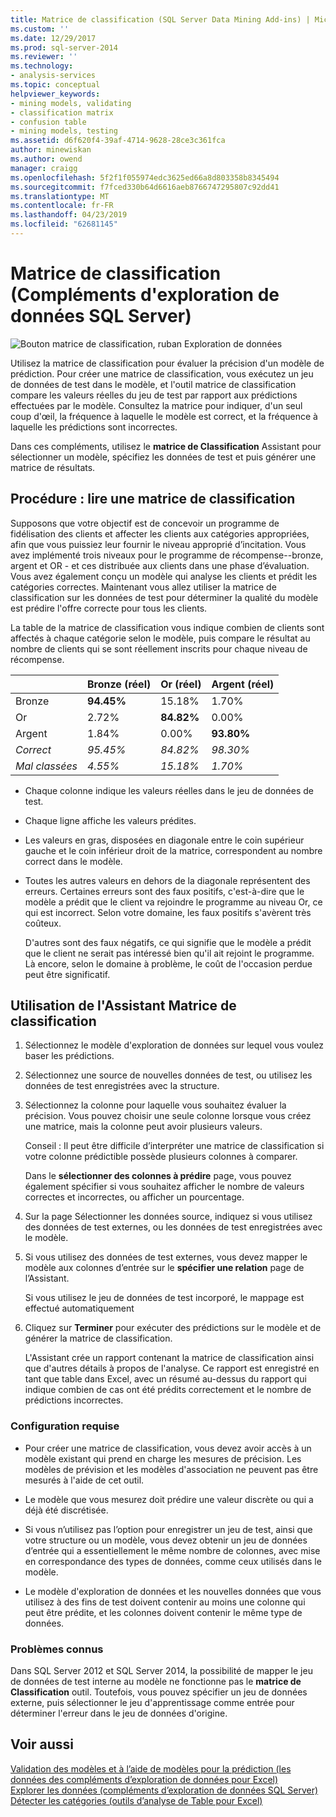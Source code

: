 ```yaml
---
title: Matrice de classification (SQL Server Data Mining Add-ins) | Microsoft Docs
ms.custom: ''
ms.date: 12/29/2017
ms.prod: sql-server-2014
ms.reviewer: ''
ms.technology:
- analysis-services
ms.topic: conceptual
helpviewer_keywords:
- mining models, validating
- classification matrix
- confusion table
- mining models, testing
ms.assetid: d6f620f4-39af-4714-9628-28ce3c361fca
author: minewiskan
ms.author: owend
manager: craigg
ms.openlocfilehash: 5f2f1f055974edc3625ed66a8d803358b8345494
ms.sourcegitcommit: f7fced330b64d6616aeb8766747295807c92dd41
ms.translationtype: MT
ms.contentlocale: fr-FR
ms.lasthandoff: 04/23/2019
ms.locfileid: "62681145"
---
```

# <a name="classification-matrix-sql-server-data-mining-add-ins"></a>Matrice de classification (Compléments d'exploration de données SQL Server)
  ![Bouton matrice de classification, ruban Exploration de données](media/dmc-cmatrix.gif "bouton matrice de Classification, ruban Exploration de données")  
  
 Utilisez la matrice de classification pour évaluer la précision d'un modèle de prédiction. Pour créer une matrice de classification, vous exécutez un jeu de données de test dans le modèle, et l'outil matrice de classification compare les valeurs réelles du jeu de test par rapport aux prédictions effectuées par le modèle. Consultez la matrice pour indiquer, d'un seul coup d'œil, la fréquence à laquelle le modèle est correct, et la fréquence à laquelle les prédictions sont incorrectes.  
  
 Dans ces compléments, utilisez le **matrice de Classification** Assistant pour sélectionner un modèle, spécifiez les données de test et puis générer une matrice de résultats.  
  
## <a name="how-to-read-a-classification-matrix"></a>Procédure : lire une matrice de classification  
 Supposons que votre objectif est de concevoir un programme de fidélisation des clients et affecter les clients aux catégories appropriées, afin que vous puissiez leur fournir le niveau approprié d’incitation. Vous avez implémenté trois niveaux pour le programme de récompense--bronze, argent et OR - et ces distribuée aux clients dans une phase d’évaluation. Vous avez également conçu un modèle qui analyse les clients et prédit les catégories correctes. Maintenant vous allez utiliser la matrice de classification sur les données de test pour déterminer la qualité du modèle est prédire l'offre correcte pour tous les clients.  
  
 La table de la matrice de classification vous indique combien de clients sont affectés à chaque catégorie selon le modèle, puis compare le résultat au nombre de clients qui se sont réellement inscrits pour chaque niveau de récompense.  
  
||Bronze (réel)|Or (réel)|Argent (réel)|  
|-|-----------------------|---------------------|-----------------------|  
|Bronze|**94.45%**|15.18%|1.70%|  
|Or|2.72%|**84.82%**|0.00%|  
|Argent|1.84%|0.00%|**93.80%**|  
|*Correct*|*95.45%*|*84.82%*|*98.30%*|  
|*Mal classées*|*4.55%*|*15.18%*|*1.70%*|  
  
-   Chaque colonne indique les valeurs réelles dans le jeu de données de test.  
  
-   Chaque ligne affiche les valeurs prédites.  
  
-   Les valeurs en gras, disposées en diagonale entre le coin supérieur gauche et le coin inférieur droit de la matrice, correspondent au nombre correct dans le modèle.  
  
-   Toutes les autres valeurs en dehors de la diagonale représentent des erreurs. Certaines erreurs sont des faux positifs, c'est-à-dire que le modèle a prédit que le client va rejoindre le programme au niveau Or, ce qui est incorrect.  Selon votre domaine, les faux positifs s'avèrent très coûteux.  
  
     D'autres sont des faux négatifs, ce qui signifie que le modèle a prédit que le client ne serait pas intéressé bien qu'il ait rejoint le programme. Là encore, selon le domaine à problème, le coût de l'occasion perdue peut être significatif.  
  
## <a name="using-the-classification-matrix-wizard"></a>Utilisation de l'Assistant Matrice de classification  
  
1.  Sélectionnez le modèle d'exploration de données sur lequel vous voulez baser les prédictions.  
  
2.  Sélectionnez une source de nouvelles données de test, ou utilisez les données de test enregistrées avec la structure.  
  
3.  Sélectionnez la colonne pour laquelle vous souhaitez évaluer la précision. Vous pouvez choisir une seule colonne lorsque vous créez une matrice, mais la colonne peut avoir plusieurs valeurs.  
  
     Conseil : Il peut être difficile d’interpréter une matrice de classification si votre colonne prédictible possède plusieurs colonnes à comparer.  
  
     Dans le **sélectionner des colonnes à prédire** page, vous pouvez également spécifier si vous souhaitez afficher le nombre de valeurs correctes et incorrectes, ou afficher un pourcentage.  
  
4.  Sur la page Sélectionner les données source, indiquez si vous utilisez des données de test externes, ou les données de test enregistrées avec le modèle.  
  
5.  Si vous utilisez des données de test externes, vous devez mapper le modèle aux colonnes d’entrée sur le **spécifier une relation** page de l’Assistant.  
  
     Si vous utilisez le jeu de données de test incorporé, le mappage est effectué automatiquement  
  
6.  Cliquez sur **Terminer** pour exécuter des prédictions sur le modèle et de générer la matrice de classification.  
  
     L'Assistant crée un rapport contenant la matrice de classification ainsi que d'autres détails à propos de l'analyse. Ce rapport est enregistré en tant que table dans Excel, avec un résumé au-dessus du rapport qui indique combien de cas ont été prédits correctement et le nombre de prédictions incorrectes.  
  
### <a name="requirements"></a>Configuration requise  
  
-   Pour créer une matrice de classification, vous devez avoir accès à un modèle existant qui prend en charge les mesures de précision. Les modèles de prévision et les modèles d'association ne peuvent pas être mesurés à l'aide de cet outil.  
  
-   Le modèle que vous mesurez doit prédire une valeur discrète ou qui a déjà été discrétisée.  
  
-   Si vous n’utilisez pas l’option pour enregistrer un jeu de test, ainsi que votre structure ou un modèle, vous devez obtenir un jeu de données d’entrée qui a essentiellement le même nombre de colonnes, avec mise en correspondance des types de données, comme ceux utilisés dans le modèle.  
  
-   Le modèle d'exploration de données et les nouvelles données que vous utilisez à des fins de test doivent contenir au moins une colonne qui peut être prédite, et les colonnes doivent contenir le même type de données.  
  
### <a name="known-issues"></a>Problèmes connus  
 Dans SQL Server 2012 et SQL Server 2014, la possibilité de mapper le jeu de données de test interne au modèle ne fonctionne pas le **matrice de Classification** outil. Toutefois, vous pouvez spécifier un jeu de données externe, puis sélectionner le jeu d'apprentissage comme entrée pour déterminer l'erreur dans le jeu de données d'origine.  
  
## <a name="see-also"></a>Voir aussi  
 [Validation des modèles et à l’aide de modèles pour la prédiction &#40;les données des compléments d’exploration de données pour Excel&#41;](validating-models-and-using-models-for-prediction-data-mining-add-ins-for-excel.md)   
 [Explorer les données &#40;compléments d’exploration de données SQL Server&#41;](explore-data-sql-server-data-mining-add-ins.md)   
 [Détecter les catégories &#40;outils d’analyse de Table pour Excel&#41;](detect-categories-table-analysis-tools-for-excel.md)  
  
  
